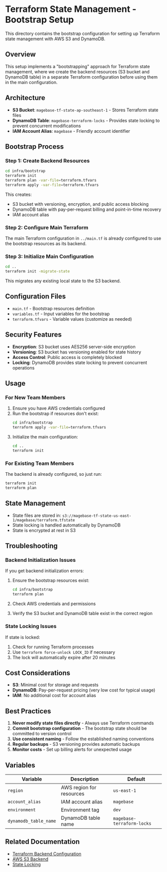 # Terraform State Management - Bootstrap Setup

This directory contains the bootstrap configuration for setting up Terraform state management with AWS S3 and DynamoDB.

## Overview

This setup implements a "bootstrapping" approach for Terraform state management, where we create the backend resources (S3 bucket and DynamoDB table) in a separate Terraform configuration before using them in the main configuration.

## Architecture

- **S3 Bucket**: `magebase-tf-state-ap-southeast-1` - Stores Terraform state files
- **DynamoDB Table**: `magebase-terraform-locks` - Provides state locking to prevent concurrent modifications
- **IAM Account Alias**: `magebase` - Friendly account identifier

## Bootstrap Process

### Step 1: Create Backend Resources

```bash
cd infra/bootstrap
terraform init
terraform plan -var-file=terraform.tfvars
terraform apply -var-file=terraform.tfvars
```

This creates:

- S3 bucket with versioning, encryption, and public access blocking
- DynamoDB table with pay-per-request billing and point-in-time recovery
- IAM account alias

### Step 2: Configure Main Terraform

The main Terraform configuration in `../main.tf` is already configured to use the bootstrap resources as its backend.

### Step 3: Initialize Main Configuration

```bash
cd ..
terraform init -migrate-state
```

This migrates any existing local state to the S3 backend.

## Configuration Files

- `main.tf` - Bootstrap resources definition
- `variables.tf` - Input variables for the bootstrap
- `terraform.tfvars` - Variable values (customize as needed)

## Security Features

- **Encryption**: S3 bucket uses AES256 server-side encryption
- **Versioning**: S3 bucket has versioning enabled for state history
- **Access Control**: Public access is completely blocked
- **Locking**: DynamoDB provides state locking to prevent concurrent operations

## Usage

### For New Team Members

1. Ensure you have AWS credentials configured
2. Run the bootstrap if resources don't exist:
   ```bash
   cd infra/bootstrap
   terraform apply -var-file=terraform.tfvars
   ```
3. Initialize the main configuration:
   ```bash
   cd ..
   terraform init
   ```

### For Existing Team Members

The backend is already configured, so just run:
```bash
terraform init
terraform plan
```

## State Management

- State files are stored in: `s3://magebase-tf-state-us-east-1/magebase/terraform.tfstate`
- State locking is handled automatically by DynamoDB
- State is encrypted at rest in S3

## Troubleshooting

### Backend Initialization Issues

If you get backend initialization errors:

1. Ensure the bootstrap resources exist:
   ```bash
   cd infra/bootstrap
   terraform plan
   ```

2. Check AWS credentials and permissions

3. Verify the S3 bucket and DynamoDB table exist in the correct region

### State Locking Issues

If state is locked:

1. Check for running Terraform processes
2. Use `terraform force-unlock LOCK_ID` if necessary
3. The lock will automatically expire after 20 minutes

## Cost Considerations

- **S3**: Minimal cost for storage and requests
- **DynamoDB**: Pay-per-request pricing (very low cost for typical usage)
- **IAM**: No additional cost for account alias

## Best Practices

1. **Never modify state files directly** - Always use Terraform commands
2. **Commit bootstrap configuration** - The bootstrap state should be committed to version control
3. **Use consistent naming** - Follow the established naming conventions
4. **Regular backups** - S3 versioning provides automatic backups
5. **Monitor costs** - Set up billing alerts for unexpected usage

## Variables

| Variable | Description | Default |
|----------|-------------|---------|
| `region` | AWS region for resources | `us-east-1` |
| `account_alias` | IAM account alias | `magebase` |
| `environment` | Environment tag | `dev` |
| `dynamodb_table_name` | DynamoDB table name | `magebase-terraform-locks` |

## Related Documentation

- [Terraform Backend Configuration](https://www.terraform.io/language/settings/backends)
- [AWS S3 Backend](https://www.terraform.io/language/settings/backends/s3)
- [State Locking](https://www.terraform.io/language/state/locking)
